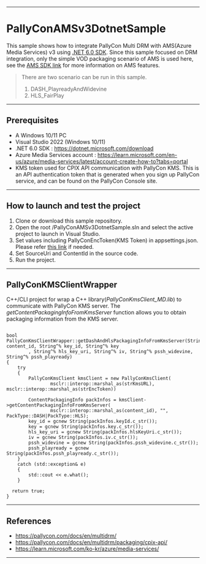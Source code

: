 ---------------------------------------
# PallyConAMSv3DotnetSample
This sample shows how to integrate PallyCon Multi DRM with AMS(Azure Media Services) v3 using [.NET 6.0 SDK](https://dotnet.microsoft.com/en-us/download). Since this sample focused on DRM integration, only the simple VOD packaging scenario of AMS is used here, see the [AMS SDK link](https://github.com/Azure-Samples/media-services-v3-dotnet) for more information on AMS features.
> There are two scenario can be run in this sample.
> 1. DASH_PlayreadyAndWidevine
> 2. HLS_FairPlay
---------------------------------------
## Prerequisites
- A Windows 10/11 PC
- Visual Studio 2022 (Windows 10/11)
- .NET 6.0 SDK : https://dotnet.microsoft.com/download
- Azure Media Services account : https://learn.microsoft.com/en-us/azure/media-services/latest/account-create-how-to?tabs=portal
- KMS token used for CPIX API communication with PallyCon KMS. This is an API authentication token that is generated when you sign up PallyCon service, and can be found on the PallyCon Console site.
---------------------------------------
## How to launch and test the project
1. Clone or download this sample repository.
2. Open the root /PallyConAMSv3DotnetSample.sln and select the active project to launch in Visual Studio.
3. Set values including PallyConEncToken(KMS Token) in appsettings.json. Please refer [this link](https://learn.microsoft.com/en-us/azure/media-services/latest/configure-connect-dotnet-howto#set-values-in-appsettingsjson) if needed.
4. Set SourceUri and ContentId in the source code.
5. Run the project.
---------------------------------------
## PallyConKMSClientWrapper
C++/CLI project for wrap a C++ library(*PallyConKmsClient_MD.lib*) to communicate with PallyCon KMS server.
The _getContentPackagingInfoFromKmsServer_ function allows you to obtain packaging information from the KMS server.

<pre><code>
bool PallyConKmsClientWrapper::getDashAndHlsPackagingInfoFromKmsServer(String^ content_id, String^% key_id, String^% key
		, String^% hls_key_uri, String^% iv, String^% pssh_widevine, String^% pssh_playready)
{
	try
	{
		PallyConKmsClient kmsClient = new PallyConKmsClient(
				msclr::interop::marshal_as<std::string>(strKmsURL), msclr::interop::marshal_as<std::string>(strEncToken))
        
		ContentPackagingInfo packInfos = kmsClient->getContentPackagingInfoFromKmsServer(
				msclr::interop::marshal_as<std::string>(content_id), "", PackType::DASH|PackType::HLS);
		key_id = gcnew String(packInfos.keyId.c_str());
		key = gcnew String(packInfos.key.c_str());
		hls_key_uri = gcnew String(packInfos.hlsKeyUri.c_str());
		iv = gcnew String(packInfos.iv.c_str());
		pssh_widevine = gcnew String(packInfos.pssh_widevine.c_str());
		pssh_playready = gcnew String(packInfos.pssh_playready.c_str());
	}
	catch (std::exception& e)
	{
		std::cout << e.what();
	}

  return true;
}
</pre></code>

---------------------------------------

## References
- https://pallycon.com/docs/en/multidrm/
- https://pallycon.com/docs/en/multidrm/packaging/cpix-api/
- https://learn.microsoft.com/ko-kr/azure/media-services/
---------------------------------------
